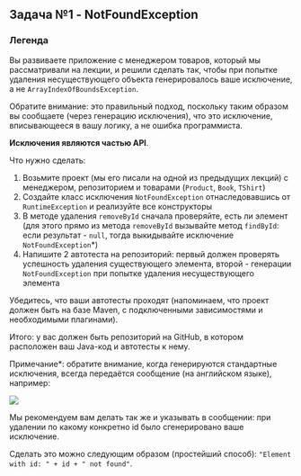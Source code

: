 ## Задача №1 - NotFoundException

### Легенда

Вы развиваете приложение с менеджером товаров, который мы рассматривали на лекции, и решили сделать так, чтобы при попытке удаления несуществующего объекта генерировалось ваше исключение, а не `ArrayIndexOfBoundsException`.

Обратите внимание: это правильный подход, поскольку таким образом вы сообщаете (через генерацию исключения), что это исключение, вписывающееся в вашу логику, а не ошибка программиста.

**Исключения являются частью API**.

Что нужно сделать:
1. Возьмите проект (мы его писали на одной из предыдущих лекций) с менеджером, репозиторием и товарами (`Product`, `Book`, `TShirt`)
1. Создайте класс исключения `NotFoundException` отнаследовавшись от `RuntimeException` и реализуйте все конструкторы
1. В методе удаления `removeById` сначала проверяйте, есть ли элемент (для этого прямо из метода `removeById` вызывайте метод `findById`: если результат - `null`, тогда выкидывайте исключение `NotFoundException`*)
1. Напишите 2 автотеста на репозиторий: первый должен проверять успешность удаления существующего элемента, второй - генерации `NotFoundException` при попытке удаления несуществующего элемента

Убедитесь, что ваши автотесты проходят (напоминаем, что проект должен быть на базе Maven, с подключенными зависимостями и необходимыми плагинами).

Итого: у вас должен быть репозиторий на GitHub, в котором расположен ваш Java-код и автотесты к нему.

Примечание*: обратите внимание, когда генерируются стандартные исключения, всегда передаётся сообщение (на английском языке), например:

![](pic/exception.png)

Мы рекомендуем вам делать так же и указывать в сообщении: при удалении по какому конкретно id было сгенерировано ваше исключение.

Сделать это можно следующим образом (простейший способ): ```"Element with id: " + id + " not found"```.
